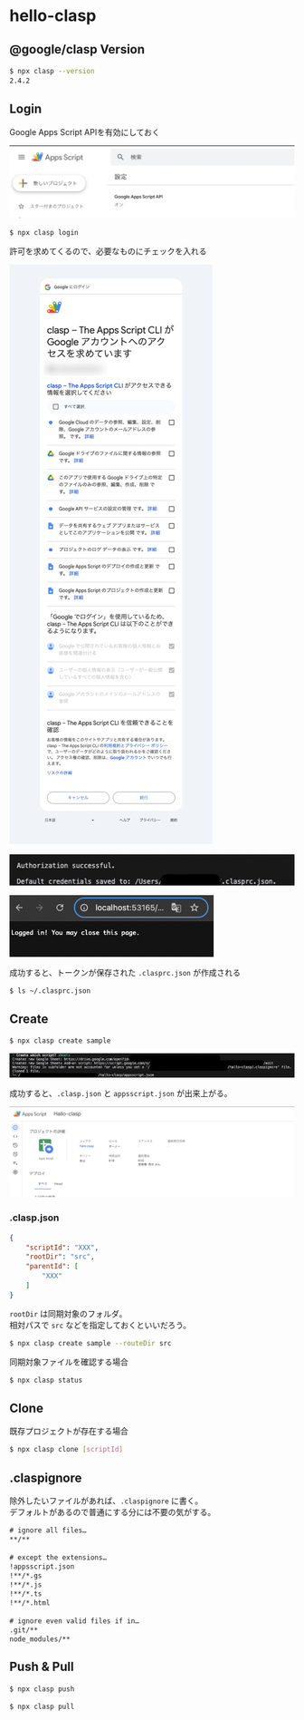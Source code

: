 # hello-clasp

## @google/clasp Version

```sh
$ npx clasp --version
2.4.2
```

## Login

Google Apps Script APIを有効にしておく

![GASをオンにする](docs/images/README/gas_on.png)

```sh
$ npx clasp login
```

許可を求めてくるので、必要なものにチェックを入れる

![Googleにログイン](docs/images/README/login.png)

![Googleにログイン成功(コンソール)](docs/images/README/login_successful_console.png)

![Googleにログイン成功(ブラウザ)](docs/images/README/login_successful_browser.png)

成功すると、トークンが保存された `.clasprc.json` が作成される

```sh
$ ls ~/.clasprc.json
```

## Create

```sh
$ npx clasp create sample
```

![プロジェクト作成](docs/images/README/create_console.png)

成功すると、`.clasp.json` と `appsscript.json` が出来上がる。

![プロジェクト作成(ブラウザ)](docs/images/README/create_browser.png)

### .clasp.json

```json
{
    "scriptId": "XXX",
    "rootDir": "src",
    "parentId": [
        "XXX"
    ]
}
```

`rootDir` は同期対象のフォルダ。  
相対パスで `src` などを指定しておくといいだろう。

```sh
$ npx clasp create sample --routeDir src
```

同期対象ファイルを確認する場合

```sh
$ npx clasp status
```


## Clone

既存プロジェクトが存在する場合

```sh
$ npx clasp clone [scriptId]
```

## .claspignore

除外したいファイルがあれば、`.claspignore` に書く。  
デフォルトがあるので普通にする分には不要の気がする。

```
# ignore all files…
**/**

# except the extensions…
!appsscript.json
!**/*.gs
!**/*.js
!**/*.ts
!**/*.html

# ignore even valid files if in…
.git/**
node_modules/**
```

## Push & Pull

```sh
$ npx clasp push
```

```sh
$ npx clasp pull
```
